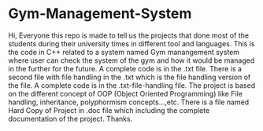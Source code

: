 # Gym-Management-System
Hi, Everyone this repo is made to tell us the projects that done  most of the students during their university times in different tool and languages.
This is the code in C++ related to a system named Gym manangement system where user can check the system of the gym and how it would be managed in the further for the future. 
A complete code is in the .txt file. 
There is a second file with file handling in the .txt which is the file handling version of the file. 
A complete code is in the .txt-file-handling file. 
The project is based on the different concept of OOP (Object Oriented Programming) like File handling, inheritance, polyphormism concepts...,etc.
There is a file named Hard Copy of Project in .doc file which including the complete documentation of the project.
Thanks.


